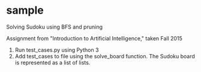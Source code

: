 # sample
Solving Sudoku using BFS and pruning

Assignment from "Introduction to Artificial Intelligence," taken Fall 2015

1. Run test_cases.py using Python 3
2. Add test_cases to file using the solve_board function. The Sudoku board is represented as a list of lists.

